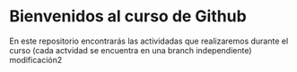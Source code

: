 # Bienvenidos al curso de Github
En este repositorio encontrarás las actividadas que realizaremos durante el curso (cada actvidad se encuentra en una branch independiente)
modificación2